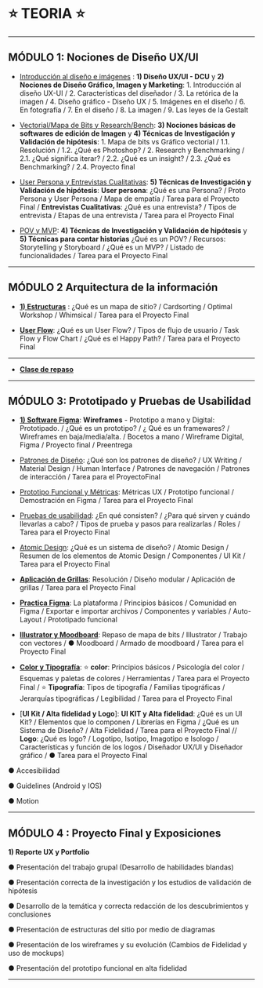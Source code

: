 # :star: TEORIA :star:

---

## MÓDULO 1: Nociones de Diseño UX/UI

- [Introducción al diseño e imágenes](https://github.com/eugenia1984/DisenoUX-UI/blob/main/cac_ux_ui/teoria/modulo01_intro_disenio_imagenes.md) : **1) Diseño UX/UI - DCU** y **2) Nociones de Diseño Gráfico, Imagen y Marketing**: 1. Introducción al diseño UX-UI / 2. Características del diseñador / 3. La retórica de la imagen / 4. Diseño gráfico - Diseño UX / 5. Imágenes en el diseño / 6. En fotografía / 7. En el diseño / 8. La imagen / 9. Las leyes de la Gestalt

- [Vectorial/Mapa de Bits y Research/Bench](https://github.com/eugenia1984/DisenoUX-UI/blob/main/cac_ux_ui/teoria/modulo01_vectorial_mapa_de_bits_y_research_bench.md): **3) Nociones básicas de softwares de edición de Imagen** y **4) Técnicas de Investigación y Validación de hipótesis**: 1. Mapa de bits vs Gráfico vectorial / 1.1. Resolución / 1.2. ¿Qué es Photoshop? / 2. Research y Benchmarking / 2.1. ¿Qué significa iterar? / 2.2. ¿Qué es un insight? / 2.3. ¿Qué es Benchmarking? / 2.4. Proyecto final

- [User Persona y Entrevistas Cualitativas](https://github.com/eugenia1984/DisenoUX-UI/blob/main/cac_ux_ui/teoria/modulo01_user_presona_entrevistaS_cualitativas.md): **5) Técnicas de Investigación y Validación de hipótesis**: **User persona**:  ¿Qué es una Persona? /  Proto Persona y User Persona /  Mapa de empatía /  Tarea para el Proyecto Final / **Entrevistas Cualitativas**: ¿Qué es una entrevista? / Tipos de entrevista /  Etapas de una entrevista /  Tarea para el Proyecto Final

- [POV y MVP](https://github.com/eugenia1984/DisenoUX-UI/blob/main/cac_ux_ui/teoria/modulo01_pov_mvp.md): **4) Técnicas de Investigación y Validación de hipótesis** y **5) Técnicas para contar historias** ¿Qué es un POV? / Recursos: Storytelling y Storyboard / ¿Qué es un MVP? / Listado de funcionalidades / Tarea para el Proyecto Final

---

## MÓDULO 2 Arquitectura de la información

- [**1) Estructuras**](https://github.com/eugenia1984/DisenoUX-UI/blob/main/cac_ux_ui/teoria/modulo02_arquitectura_de_la_informacion.md) :  ¿Qué es un mapa de sitio? /  Cardsorting /  Optimal Workshop /  Whimsical /  Tarea para el Proyecto Final

- [**User Flow**](https://github.com/eugenia1984/DisenoUX-UI/blob/main/cac_ux_ui/teoria/modulo02_user_flow.md):  ¿Qué es un User Flow? /  Tipos de flujo de usuario / Task Flow y Flow Chart /  ¿Qué es el Happy Path? / Tarea para el Proyecto Final

---

- [**Clase de repaso**](https://github.com/eugenia1984/DisenoUX-UI/blob/main/cac_ux_ui/teoria/clase_repaso.md)

---

## MÓDULO 3: Prototipado y Pruebas de Usabilidad


- [**1) Software Figma**](https://github.com/eugenia1984/DisenoUX-UI/blob/main/cac_ux_ui/teoria/modulo03_wireframe.md): **Wireframes** - Prototipo a mano y Digital: Prototipado. / ¿Qué es un prototipo? / ¿ Qué es un framewares? / Wireframes en baja/media/alta. / Bocetos a mano / Wireframe Digital, Figma / Proyecto final / Preentrega

- [Patrones de Diseño](https://github.com/eugenia1984/DisenoUX-UI/blob/main/cac_ux_ui/teoria/modulo3_patrones.md):  ¿Qué son los patrones de diseño? /  UX Writing / Material Design / Human Interface /  Patrones de navegación /  Patrones de interacción /  Tarea para el ProyectoFinal

- [Prototipo Funcional y Métricas](https://github.com/eugenia1984/DisenoUX-UI/blob/main/cac_ux_ui/teoria/modulo3_prototipo_funcional_metricas.md): Métricas UX /  Prototipo funcional /  Demostración en Figma /  Tarea para el Proyecto Final

- [Pruebas de usabilidad](https://github.com/eugenia1984/DisenoUX-UI/blob/main/cac_ux_ui/teoria/modulo03_pruebas_usabilidad.md): ¿En qué consisten? / ¿Para qué sirven y cuándo llevarlas a cabo? /  Tipos de prueba y pasos para realizarlas / Roles /  Tarea para el Proyecto Final


- [Atomic Design](https://github.com/eugenia1984/DisenoUX-UI/blob/main/cac_ux_ui/teoria/modulo03_atomic_design.md): ¿Qué es un sistema de diseño? / Atomic Design /  Resumen de los elementos de Atomic Design /  Componentes /  UI Kit /  Tarea para el Proyecto
Final

- [**Aplicación de Grillas**](https://github.com/eugenia1984/DisenoUX-UI/blob/main/cac_ux_ui/teoria/modulo03_grillas.md): Resolución / Diseño modular /  Aplicación de grillas /  Tarea para el Proyecto Final 

- [**Practica Figma**](https://github.com/eugenia1984/DisenoUX-UI/blob/main/cac_ux_ui/teoria/modulo03_practica_figma.md): La plataforma / Principios básicos / Comunidad en Figma /  Exportar e importar archivos /  Componentes y variables / Auto-Layout /  Prototipado funcional

- [**Illustrator y Moodboard**](https://github.com/eugenia1984/DisenoUX-UI/blob/main/cac_ux_ui/teoria/modulo03_illustrator_moodboard.md): Repaso de mapa de bits / Illustrator / Trabajo con vectores / ● Moodboard /  Armado de moodboard /  Tarea para el Proyecto Final

- [**Color y Tipografía**](https://github.com/eugenia1984/DisenoUX-UI/blob/main/cac_ux_ui/teoria/modulo03_color_y_tipografia.md): :star: **color**: Principios básicos / Psicología del color / Esquemas y paletas de colores / Herramientas / Tarea para el Proyecto Final / :star: **Tipografía**:  Tipos de tipografía / Familias tipográficas /  Jerarquías tipográficas / Legibilidad /  Tarea para el Proyecto Final

- [**UI Kit / Alta fidelidad y Logo**]: **UI KIT y Alta fidelidad**: ¿Qué es un UI Kit? / Elementos que lo
componen /  Librerías en Figma / ¿Qué es un Sistema de Diseño? /  Alta Fidelidad /  Tarea para el Proyecto Final // **Logo**:  ¿Qué es logo? / Logotipo, Isotipo, Imagotipo e Isologo / Características y función
de los logos / Diseñador UX/UI y Diseñador gráfico / ● Tarea para el Proyecto Final
 
● Accesibilidad

● Guidelines (Android y IOS)

● Motion



---


## MÓDULO 4 : Proyecto Final y Exposiciones

**1) Reporte UX y Portfolio**

● Presentación del trabajo grupal (Desarrollo de habilidades blandas)

● Presentación correcta de la investigación y los estudios de validación de hipótesis

● Desarrollo de la temática y correcta redacción de los descubrimientos y conclusiones

● Presentación de estructuras del sitio por medio de diagramas

● Presentación de los wireframes y su evolución (Cambios de Fidelidad y uso de mockups)

● Presentación del prototipo funcional en alta fidelidad

---

